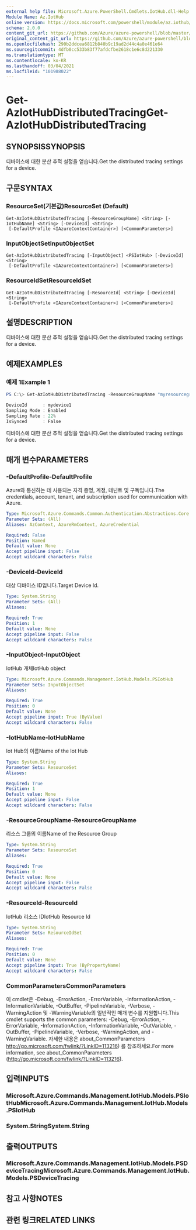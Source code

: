 ```yaml
---
external help file: Microsoft.Azure.PowerShell.Cmdlets.IotHub.dll-Help.xml
Module Name: Az.IotHub
online version: https://docs.microsoft.com/powershell/module/az.iothub/get-aziothubdistributedtracing
schema: 2.0.0
content_git_url: https://github.com/Azure/azure-powershell/blob/master/src/IotHub/IotHub/help/Get-AzIotHubDistributedTracing.md
original_content_git_url: https://github.com/Azure/azure-powershell/blob/master/src/IotHub/IotHub/help/Get-AzIotHubDistributedTracing.md
ms.openlocfilehash: 290b2ddcea6812b840b9c19ad2d44c4a0e461e64
ms.sourcegitcommit: 4dfb0cc533b83f77afdcfbe2618c1e6c8d221330
ms.translationtype: MT
ms.contentlocale: ko-KR
ms.lasthandoff: 03/04/2021
ms.locfileid: "101988022"
---
```

# <span data-ttu-id="b6501-101">Get-AzIotHubDistributedTracing</span><span class="sxs-lookup"><span data-stu-id="b6501-101">Get-AzIotHubDistributedTracing</span></span>

## <span data-ttu-id="b6501-102">SYNOPSIS</span><span class="sxs-lookup"><span data-stu-id="b6501-102">SYNOPSIS</span></span>
<span data-ttu-id="b6501-103">디바이스에 대한 분산 추적 설정을 얻습니다.</span><span class="sxs-lookup"><span data-stu-id="b6501-103">Get the distributed tracing settings for a device.</span></span>

## <span data-ttu-id="b6501-104">구문</span><span class="sxs-lookup"><span data-stu-id="b6501-104">SYNTAX</span></span>

### <span data-ttu-id="b6501-105">ResourceSet(기본값)</span><span class="sxs-lookup"><span data-stu-id="b6501-105">ResourceSet (Default)</span></span>
```
Get-AzIotHubDistributedTracing [-ResourceGroupName] <String> [-IotHubName] <String> [-DeviceId] <String>
 [-DefaultProfile <IAzureContextContainer>] [<CommonParameters>]
```

### <span data-ttu-id="b6501-106">InputObjectSet</span><span class="sxs-lookup"><span data-stu-id="b6501-106">InputObjectSet</span></span>
```
Get-AzIotHubDistributedTracing [-InputObject] <PSIotHub> [-DeviceId] <String>
 [-DefaultProfile <IAzureContextContainer>] [<CommonParameters>]
```

### <span data-ttu-id="b6501-107">ResourceIdSet</span><span class="sxs-lookup"><span data-stu-id="b6501-107">ResourceIdSet</span></span>
```
Get-AzIotHubDistributedTracing [-ResourceId] <String> [-DeviceId] <String>
 [-DefaultProfile <IAzureContextContainer>] [<CommonParameters>]
```

## <span data-ttu-id="b6501-108">설명</span><span class="sxs-lookup"><span data-stu-id="b6501-108">DESCRIPTION</span></span>
<span data-ttu-id="b6501-109">디바이스에 대한 분산 추적 설정을 얻습니다.</span><span class="sxs-lookup"><span data-stu-id="b6501-109">Get the distributed tracing settings for a device.</span></span>

## <span data-ttu-id="b6501-110">예제</span><span class="sxs-lookup"><span data-stu-id="b6501-110">EXAMPLES</span></span>

### <span data-ttu-id="b6501-111">예제 1</span><span class="sxs-lookup"><span data-stu-id="b6501-111">Example 1</span></span>
```powershell
PS C:\> Get-AzIotHubDistributedTracing -ResourceGroupName "myresourcegroup" -IotHubName "myiothub" -DeviceId "myDevice1"

DeviceId      : mydevice1
Sampling Mode : Enabled
Sampling Rate : 22%
IsSynced      : False
```

<span data-ttu-id="b6501-112">디바이스에 대한 분산 추적 설정을 얻습니다.</span><span class="sxs-lookup"><span data-stu-id="b6501-112">Get the distributed tracing settings for a device.</span></span>

## <span data-ttu-id="b6501-113">매개 변수</span><span class="sxs-lookup"><span data-stu-id="b6501-113">PARAMETERS</span></span>

### <span data-ttu-id="b6501-114">-DefaultProfile</span><span class="sxs-lookup"><span data-stu-id="b6501-114">-DefaultProfile</span></span>
<span data-ttu-id="b6501-115">Azure와 통신하는 데 사용되는 자격 증명, 계정, 테넌트 및 구독입니다.</span><span class="sxs-lookup"><span data-stu-id="b6501-115">The credentials, account, tenant, and subscription used for communication with Azure.</span></span>

```yaml
Type: Microsoft.Azure.Commands.Common.Authentication.Abstractions.Core.IAzureContextContainer
Parameter Sets: (All)
Aliases: AzContext, AzureRmContext, AzureCredential

Required: False
Position: Named
Default value: None
Accept pipeline input: False
Accept wildcard characters: False
```

### <span data-ttu-id="b6501-116">-DeviceId</span><span class="sxs-lookup"><span data-stu-id="b6501-116">-DeviceId</span></span>
<span data-ttu-id="b6501-117">대상 디바이스 ID입니다.</span><span class="sxs-lookup"><span data-stu-id="b6501-117">Target Device Id.</span></span>

```yaml
Type: System.String
Parameter Sets: (All)
Aliases:

Required: True
Position: 1
Default value: None
Accept pipeline input: False
Accept wildcard characters: False
```

### <span data-ttu-id="b6501-118">-InputObject</span><span class="sxs-lookup"><span data-stu-id="b6501-118">-InputObject</span></span>
<span data-ttu-id="b6501-119">IotHub 개체</span><span class="sxs-lookup"><span data-stu-id="b6501-119">IotHub object</span></span>

```yaml
Type: Microsoft.Azure.Commands.Management.IotHub.Models.PSIotHub
Parameter Sets: InputObjectSet
Aliases:

Required: True
Position: 0
Default value: None
Accept pipeline input: True (ByValue)
Accept wildcard characters: False
```

### <span data-ttu-id="b6501-120">-IotHubName</span><span class="sxs-lookup"><span data-stu-id="b6501-120">-IotHubName</span></span>
<span data-ttu-id="b6501-121">Iot Hub의 이름</span><span class="sxs-lookup"><span data-stu-id="b6501-121">Name of the Iot Hub</span></span>

```yaml
Type: System.String
Parameter Sets: ResourceSet
Aliases:

Required: True
Position: 1
Default value: None
Accept pipeline input: False
Accept wildcard characters: False
```

### <span data-ttu-id="b6501-122">-ResourceGroupName</span><span class="sxs-lookup"><span data-stu-id="b6501-122">-ResourceGroupName</span></span>
<span data-ttu-id="b6501-123">리소스 그룹의 이름</span><span class="sxs-lookup"><span data-stu-id="b6501-123">Name of the Resource Group</span></span>

```yaml
Type: System.String
Parameter Sets: ResourceSet
Aliases:

Required: True
Position: 0
Default value: None
Accept pipeline input: False
Accept wildcard characters: False
```

### <span data-ttu-id="b6501-124">-ResourceId</span><span class="sxs-lookup"><span data-stu-id="b6501-124">-ResourceId</span></span>
<span data-ttu-id="b6501-125">IotHub 리소스 ID</span><span class="sxs-lookup"><span data-stu-id="b6501-125">IotHub Resource Id</span></span>

```yaml
Type: System.String
Parameter Sets: ResourceIdSet
Aliases:

Required: True
Position: 0
Default value: None
Accept pipeline input: True (ByPropertyName)
Accept wildcard characters: False
```

### <span data-ttu-id="b6501-126">CommonParameters</span><span class="sxs-lookup"><span data-stu-id="b6501-126">CommonParameters</span></span>
<span data-ttu-id="b6501-127">이 cmdlet은 -Debug, -ErrorAction, -ErrorVariable, -InformationAction, -InformationVariable, -OutBuffer, -PipelineVariable, -Verbose, -WarningAction 및 -WarningVariable의 일반적인 매개 변수를 지원합니다.</span><span class="sxs-lookup"><span data-stu-id="b6501-127">This cmdlet supports the common parameters: -Debug, -ErrorAction, -ErrorVariable, -InformationAction, -InformationVariable, -OutVariable, -OutBuffer, -PipelineVariable, -Verbose, -WarningAction, and -WarningVariable.</span></span> <span data-ttu-id="b6501-128">자세한 내용은 about_CommonParameters http://go.microsoft.com/fwlink/?LinkID=113216) 를 참조하세요.</span><span class="sxs-lookup"><span data-stu-id="b6501-128">For more information, see about_CommonParameters (http://go.microsoft.com/fwlink/?LinkID=113216).</span></span>

## <span data-ttu-id="b6501-129">입력</span><span class="sxs-lookup"><span data-stu-id="b6501-129">INPUTS</span></span>

### <span data-ttu-id="b6501-130">Microsoft.Azure.Commands.Management.IotHub.Models.PSIotHub</span><span class="sxs-lookup"><span data-stu-id="b6501-130">Microsoft.Azure.Commands.Management.IotHub.Models.PSIotHub</span></span>

### <span data-ttu-id="b6501-131">System.String</span><span class="sxs-lookup"><span data-stu-id="b6501-131">System.String</span></span>

## <span data-ttu-id="b6501-132">출력</span><span class="sxs-lookup"><span data-stu-id="b6501-132">OUTPUTS</span></span>

### <span data-ttu-id="b6501-133">Microsoft.Azure.Commands.Management.IotHub.Models.PSDeviceTracing</span><span class="sxs-lookup"><span data-stu-id="b6501-133">Microsoft.Azure.Commands.Management.IotHub.Models.PSDeviceTracing</span></span>

## <span data-ttu-id="b6501-134">참고 사항</span><span class="sxs-lookup"><span data-stu-id="b6501-134">NOTES</span></span>

## <span data-ttu-id="b6501-135">관련 링크</span><span class="sxs-lookup"><span data-stu-id="b6501-135">RELATED LINKS</span></span>
